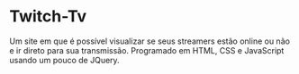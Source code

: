 # Twitch-Tv
Um site em que é possível visualizar se seus streamers estão online ou não e ir direto para sua transmissão. Programado em HTML, CSS e JavaScript usando um pouco de JQuery.
